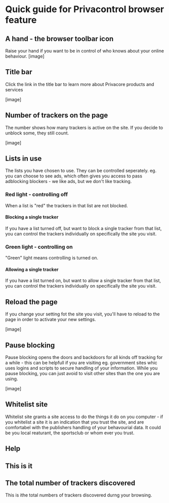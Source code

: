 # Quick guide for Privacontrol browser feature


## A hand - the browser toolbar icon
Raise your hand if you want to be in control of who knows about your online behaviour. 
[image]

## Title bar
Click the link in the title bar to learn more about Privacore products and services

[image]  

## Number of trackers on the page
The number shows how many trackers is active on the site. If you decide to unblock some, they still count. 

[image]  

## Lists in use
The lists you have chosen to use. They can be controlled seperately. eg. you can choose to see ads, which often gives you access to pass adblocking blockers -  we like ads, but we don't like tracking.

### Red light - controlling off

When a list is "red" the trackers in that list are not blocked.
#### Blocking a single tracker
If you have a list turned off, but want to block a single tracker from that list, you can control the trackers individually on specifically the site you visit. 

### Green light - controlling on
"Green" light means controlling is turned on.

#### Allowing a single tracker
If you have a list turned on, but want to allow a single tracker from that list, you can control the trackers individually on specifically the site you visit.

## Reload the page
If you change your setting fot the site you visit, you'll have to reload to the page in order to activate your new settings. 

[image]  

## Pause blocking
Pause blocking opens the doors and backdoors for all kinds off tracking for a while - this can be helpfull if you are visiting eg. government sites whic uses logins and scripts to secure handling of your information. While you pause blocking, you can just avoid to visit other sites than the one you are using.

[image]  

## Whitelist site
Whitelist site grants a site access to do the things it do on you computer - if you whitelist a site it is an indication that you trust the site, and are comfortabel with the publishers handling of your behavourial data. It could be you local reaturant, the sportsclub or whom ever you trust.

## Help
This is it
-----
## The total number of trackers discovered 
This is ithe total numbers of trackers discovered durng your browsing.
